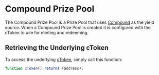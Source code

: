 # Compound Prize Pool

The Compound Prize Pool is a Prize Pool that uses [Compound](https://compound.finance) as the yield source.  When a Compound Prize Pool is created it is configured with the cToken to use for minting and redeeming.

## Retrieving the Underlying cToken

To access the underlying [cToken](https://compound.finance/docs/ctokens), simply call this function:

```javascript
function cToken() returns (address);
```

